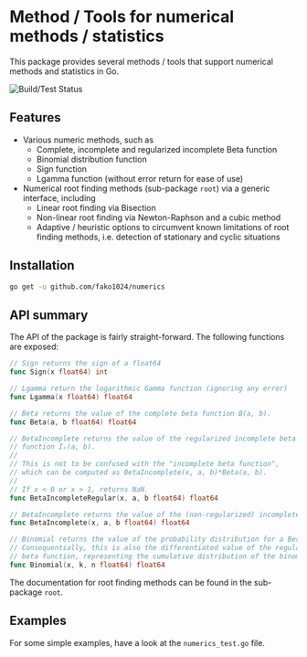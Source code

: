 # Method / Tools for numerical methods / statistics
This package provides several methods / tools that support numerical methods and statistics in Go.

![Build/Test Status](https://github.com/fako1024/numerics/workflows/Go/badge.svg)

## Features
- Various numeric methods, such as
	- Complete, incomplete and regularized incomplete Beta function
	- Binomial distribution function
	- Sign function
	- Lgamma function (without error return for ease of use)
- Numerical root finding methods (sub-package `root`) via a generic interface, including
	- Linear root finding via Bisection
	- Non-linear root finding via Newton-Raphson and a cubic method
	- Adaptive / heuristic options to circumvent known limitations of root finding methods, i.e. detection of stationary and cyclic situations

## Installation
```bash
go get -u github.com/fako1024/numerics
```

## API summary

The API of the package is fairly straight-forward. The following functions are exposed:
```Go
// Sign returns the sign of a float64  
func Sign(x float64) int

// Lgamma return the logarithmic Gamma function (ignoring any error)  
func Lgamma(x float64) float64

// Beta returns the value of the complete beta function B(a, b).  
func Beta(a, b float64) float64

// BetaIncomplete returns the value of the regularized incomplete beta  
// function Iₓ(a, b).  
//  
// This is not to be confused with the "incomplete beta function",  
// which can be computed as BetaIncomplete(x, a, b)*Beta(a, b).  
//  
// If x < 0 or x > 1, returns NaN.  
func BetaIncompleteRegular(x, a, b float64) float64

// BetaIncomplete returns the value of the (non-regularized) incomplete beta function  
func BetaIncomplete(x, a, b float64) float64

// Binomial returns the value of the probability distribution for a Bernoulli experiment.  
// Consequentially, this is also the differentiated value of the regularized incomplete  
// beta function, representing the cumulative distribution of the binomial PDF  
func Binomial(x, k, n float64) float64
```
The documentation for root finding methods can be found in the sub-package `root`.

## Examples
For some simple examples, have a look at the `numerics_test.go` file.
